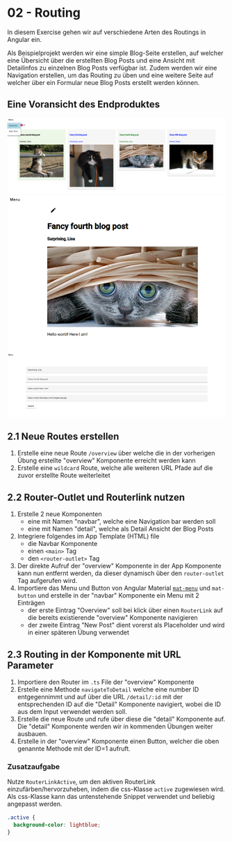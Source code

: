 # 02 - Routing

In diesem Exercise gehen wir auf verschiedene Arten des Routings in Angular ein.

Als Beispielprojekt werden wir eine simple Blog-Seite erstellen, auf welcher eine Übersicht über die erstellten Blog Posts und eine Ansicht mit Detailinfos zu einzelnen Blog Posts verfügbar ist. Zudem werden wir eine Navigation erstellen, um das Routing zu üben und eine weitere Seite auf welcher über ein Formular neue Blog Posts erstellt werden können.

## Eine Voransicht des Endproduktes
![Overview](./assets/Overview.png "Overview")
![Detailview](./assets/Detailview.png "Detailview")
![Form](./assets/Form.png "Form")

## 2.1 Neue Routes erstellen

1. Erstelle eine neue Route `/overview` über welche die in der vorherigen Übung erstellte "overview" Komponente erreicht werden kann
2. Erstelle eine `wildcard` Route, welche alle weiteren URL Pfade auf die zuvor erstellte Route weiterleitet

## 2.2 Router-Outlet und Routerlink nutzen

1. Erstelle 2 neue Komponenten
   - eine mit Namen "navbar", welche eine Navigation bar werden soll
   - eine mit Namen "detail", welche als Detail Ansicht der Blog Posts
2. Integriere folgendes im App Template (HTML) file
   - die Navbar Komponente
   - einen `<main>` Tag
   - den `<router-outlet>` Tag
3. Der direkte Aufruf der "overview" Komponente in der App Komponente kann nun entfernt werden, da dieser dynamisch über den `router-outlet` Tag aufgerufen wird.
4. Importiere das Menu und Button von Angular Material [`mat-menu`](https://v7.material.angular.io/components/menu/overview) und `mat-button` und erstelle in der "navbar" Komponente ein Menu mit 2 Einträgen
   - der erste Eintrag "Overview" soll bei klick über einen `RouterLink` auf die bereits existierende "overview" Komponente navigieren
   - der zweite Eintrag "New Post" dient vorerst als Placeholder und wird in einer späteren Übung verwendet

## 2.3 Routing in der Komponente mit URL Parameter

1. Importiere den Router im `.ts` File der "overview" Komponente
2. Erstelle eine Methode `navigateToDetail` welche eine number ID entgegennimmt und auf über die URL `/detail/:id` mit der entsprechenden ID auf die "Detail" Komponente navigiert, wobei die ID aus dem Input verwendet werden soll.
3. Erstelle die neue Route und rufe über diese die "detail" Komponente auf. Die "detail" Komponente werden wir in kommenden Übungen weiter ausbauen.
4. Erstelle in der "overview" Komponente einen Button, welcher die oben genannte Methode mit der ID=1 aufruft.

### Zusatzaufgabe

Nutze `RouterLinkActive`, um den aktiven RouterLink einzufärben/hervorzuheben, indem die css-Klasse `active` zugewiesen wird. Als css-Klasse kann das untenstehende Snippet verwendet und beliebig angepasst werden.

```css
.active {
  background-color: lightblue;
}
```
